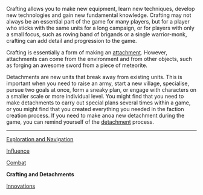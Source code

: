 Crafting allows you to make new equipment, learn new techniques, develop new technologies and gain new fundamental knowledge.  Crafting may not always be an essential part of the game for many players, but for a player who sticks with the same units for a long campaign, or for players with only a small focus, such as roving band of brigands or a single warrior-monk, crafting can add detail and progression to the game.

Crafting is essentially a form of making an [attachment](/rpg_attach.html).  However, attachments can come from the environment and from other objects, such as forging an awesome sword from a piece of meteorite.

Detachments are new units that break away from existing units.  This is important when you need to raise an army, start a new village, specialise, pursue two goals at once, form a sneaky plan, or engage with characters on a smaller scale or more individual level.  You might find that you need to make detachments to carry out special plans several times within a game, or you might find that you created everything you needed in the faction creation process.  If you need to make anoa new detachment during the game, you can remind yourself of the [detachment](/rpg_detach.html) process.


---

[Exploration and Navigation](/rpg_rules.html)

[Influence](/rpg_influence.html)

[Combat](/rpg_combat.html)

**Crafting and Detachments**

[Innovations](/rpg_innovate.html)
